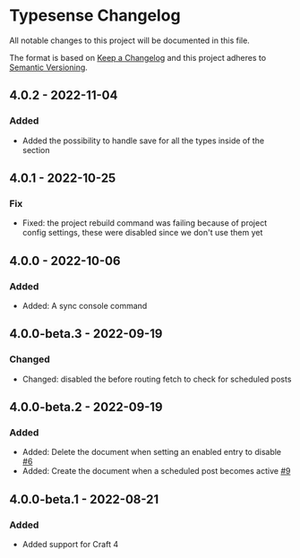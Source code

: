# Typesense Changelog

All notable changes to this project will be documented in this file.

The format is based on [Keep a Changelog](http://keepachangelog.com/) and this project adheres to [Semantic Versioning](http://semver.org/).

## 4.0.2 - 2022-11-04
### Added
- Added the possibility to handle save for all the types inside of the section

## 4.0.1 - 2022-10-25
### Fix
- Fixed: the project rebuild command was failing because of project config settings, these were disabled since we don't use them yet

## 4.0.0 - 2022-10-06
### Added
- Added: A sync console command

## 4.0.0-beta.3 - 2022-09-19
### Changed
- Changed: disabled the before routing fetch to check for scheduled posts

## 4.0.0-beta.2 - 2022-09-19
### Added
- Added: Delete the document when setting an enabled entry to disable [#6](https://github.com/percipioglobal/craft-typesense/issues/6)
- Added: Create the document when a scheduled post becomes active [#9](https://github.com/percipioglobal/craft-typesense/issues/9)

## 4.0.0-beta.1 - 2022-08-21
### Added
- Added support for Craft 4
